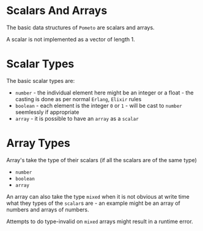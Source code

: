 # Scalars And Arrays

The basic data structures of `Pometo` are scalars and arrays.

A scalar is not implemented as a vector of length 1.

# Scalar Types

The basic scalar types are:

* `number` - the individual element here might be an integer or a float - the casting is done as per normal `Erlang`, `Elixir` rules
* `boolean` - each element is the integer `0` or `1` - will be cast to `number` seemlessly if appropriate
* `array` - it is possible to have an `array` as a `scalar`

# Array Types

Array's take the type of their scalars (if all the scalars are of the same type)

* `number`
* `boolean`
* `array`

An array can also take the type `mixed` when it is not obvious at write time what they types of the `scalar`s are - an example might be an array of numbers and arrays of numbers.

Attempts to do type-invalid on `mixed` arrays might result in a runtime error.